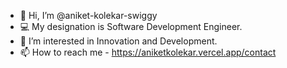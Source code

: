 - 👋 Hi, I’m @aniket-kolekar-swiggy
- 💻 My designation is Software Development Engineer.
- 👀 I’m interested in Innovation and Development.
- 📫 How to reach me - https://aniketkolekar.vercel.app/contact

<!---
aniket-kolekar-swiggy/aniket-kolekar-swiggy is a ✨ special ✨ repository because its `README.md` (this file) appears on your GitHub profile.
You can click the Preview link to take a look at your changes.
--->
